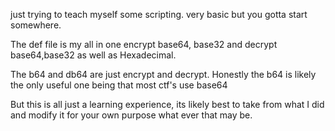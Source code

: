 just trying to teach myself some scripting. very basic but you gotta start somewhere.

The def file is my all in one encrypt base64, base32 and decrypt base64,base32 as well as Hexadecimal.

The b64 and db64 are just encrypt and decrypt. Honestly the b64 is likely the only useful one being that most ctf's use base64

But this is all just a learning experience, its likely best to take from what I did and modify it for your own purpose what ever that may be.
